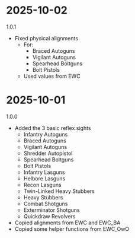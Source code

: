 # 2025-10-02
1.0.1

- Fixed physical alignments 
    - For:
        - Braced Autoguns
        - Vigilant Autoguns
        - Spearhead Boltguns
        - Bolt Pistols
    - Used values from EWC

# 2025-10-01
1.0.0

- Added the 3 basic reflex sights
    - Infantry Autoguns
    - Braced Autoguns
    - Vigilant Autoguns
    - Shredder Autopistol
    - Spearhead Boltguns
    - Bolt Pistols
    - Infantry Lasguns
    - Helbore Lasguns
    - Recon Lasguns
    - Twin-Linked Heavy Stubbers
    - Heavy Stubbers
    - Combat Shotguns
    - Exterminator Shotguns
    - Quickdraw Revolvers
- Copied alignments from EWC and EWC_BA
- Copied some helper functions from EWC_OwO
